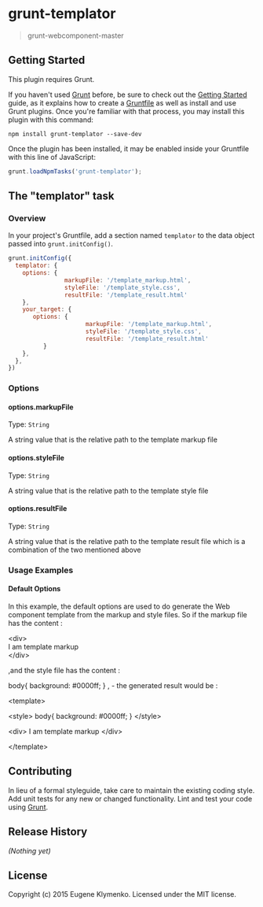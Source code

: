 # grunt-templator

> grunt-webcomponent-master

## Getting Started
This plugin requires Grunt.

If you haven't used [Grunt](http://gruntjs.com/) before, be sure to check out the [Getting Started](http://gruntjs.com/getting-started) guide, as it explains how to create a [Gruntfile](http://gruntjs.com/sample-gruntfile) as well as install and use Grunt plugins. Once you're familiar with that process, you may install this plugin with this command:

```shell
npm install grunt-templator --save-dev
```

Once the plugin has been installed, it may be enabled inside your Gruntfile with this line of JavaScript:

```js
grunt.loadNpmTasks('grunt-templator');
```

## The "templator" task

### Overview
In your project's Gruntfile, add a section named `templator` to the data object passed into `grunt.initConfig()`.

```js
grunt.initConfig({
  templator: {
    options: {
                markupFile: '/template_markup.html',
                styleFile: '/template_style.css',
                resultFile: '/template_result.html'
    },
    your_target: {
       options: {
                      markupFile: '/template_markup.html',
                      styleFile: '/template_style.css',
                      resultFile: '/template_result.html'
          }
    },
  },
})
```

### Options

#### options.markupFile
Type: `String`

A string value that is the relative path to the template markup file

#### options.styleFile
Type: `String`

A string value that is the relative path to the template style file

#### options.resultFile
Type: `String`

A string value that is the relative path to the template result file which is a combination
of the two mentioned above

### Usage Examples

#### Default Options
In this example, the default options are used to do generate the Web component template from the markup and
style files. 
So if the markup file has the content :
 
 
 &lt;div&gt;<br>
   I am template markup
   <br>
 &lt;/div&gt;
 
,and the style file has the content :

body{
  background: #0000ff;
}
, - the generated result would be :

&lt;template&gt;

&lt;style&gt;
body{
  background: #0000ff;
}
&lt;/style&gt;

&lt;div&gt;
  I am template markup
&lt;/div&gt;

&lt;/template&gt;



## Contributing
In lieu of a formal styleguide, take care to maintain the existing coding style. Add unit tests for any new or changed functionality. Lint and test your code using [Grunt](http://gruntjs.com/).

## Release History
_(Nothing yet)_

## License
Copyright (c) 2015 Eugene Klymenko. Licensed under the MIT license.
